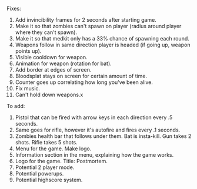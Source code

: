 Fixes:

1. Add invincibility frames for 2 seconds after starting game.
2. Make it so that zombies can't spawn on player (radius around player where they can't spawn).
3. Make it so that medkit only has a 33% chance of spawning each round.
4. Weapons follow in same direction player is headed (if going up, weapon points up).
5. Visible cooldown for weapon.
6. Animation for weapon (rotation for bat).
7. Add border at edges of screen.
8. Bloodsplat stays on screen for certain amount of time.
9. Counter goes up correlating how long you've been alive.
10. Fix music.
11. Can't hold down weapons.x

To add:

1. Pistol that can be fired with arrow keys in each direction every .5 seconds.
2. Same goes for rifle, however it's autofire and fires every .1 seconds.
3. Zombies health bar that follows under them. Bat is insta-kill. Gun takes 2 shots. Rifle takes 5 shots.
4. Menu for the game. Make logo.
5. Information section in the menu, explaining how the game works.
6. Logo for the game. Title: Postmortem.
7. Potential 2 player mode.
8. Potential powerups.
9. Potential highscore system.